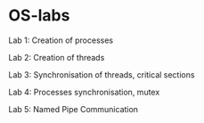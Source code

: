 # OS-labs
Lab 1: Creation of processes

Lab 2: Creation of threads

Lab 3: Synchronisation of threads, critical sections

Lab 4: Processes synchronisation, mutex

Lab 5: Named Pipe Communication

